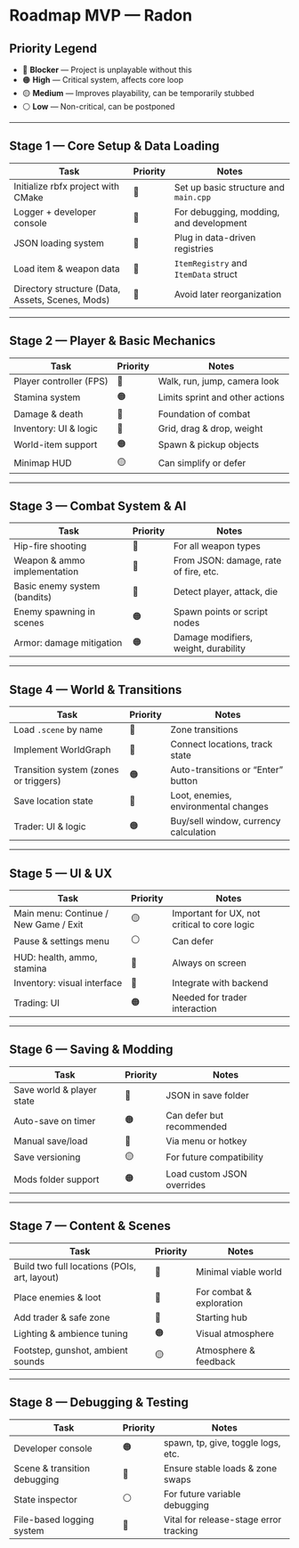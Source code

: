 # Roadmap MVP — Radon

## Priority Legend

- 🔴 **Blocker** — Project is unplayable without this
- 🟠 **High** — Critical system, affects core loop
- 🟡 **Medium** — Improves playability, can be temporarily stubbed
- ⚪ **Low** — Non-critical, can be postponed

---

## Stage 1 — Core Setup & Data Loading

| Task                                             | Priority | Notes                                        |
| ------------------------------------------------ | -------- | -------------------------------------------- |
| Initialize rbfx project with CMake               | 🔴        | Set up basic structure and `main.cpp`        |
| Logger + developer console                       | 🔴        | For debugging, modding, and development      |
| JSON loading system                              | 🔴        | Plug in data-driven registries               |
| Load item & weapon data                          | 🔴        | `ItemRegistry` and `ItemData` struct         |
| Directory structure (Data, Assets, Scenes, Mods) | 🔴        | Avoid later reorganization                   |

---

## Stage 2 — Player & Basic Mechanics

| Task                             | Priority | Notes                                      |
| -------------------------------- | -------- | ------------------------------------------ |
| Player controller (FPS)          | 🔴        | Walk, run, jump, camera look               |
| Stamina system                   | 🟠        | Limits sprint and other actions            |
| Damage & death                   | 🔴        | Foundation of combat                       |
| Inventory: UI & logic            | 🔴        | Grid, drag & drop, weight                  |
| World-item support               | 🟠        | Spawn & pickup objects                     |
| Minimap HUD                      | 🟡        | Can simplify or defer                      |

---

## Stage 3 — Combat System & AI

| Task                             | Priority | Notes                                           |
| -------------------------------- | -------- | ----------------------------------------------- |
| Hip-fire shooting                | 🔴        | For all weapon types                            |
| Weapon & ammo implementation     | 🔴        | From JSON: damage, rate of fire, etc.           |
| Basic enemy system (bandits)     | 🔴        | Detect player, attack, die                      |
| Enemy spawning in scenes         | 🟠        | Spawn points or script nodes                    |
| Armor: damage mitigation         | 🟠        | Damage modifiers, weight, durability            |

---

## Stage 4 — World & Transitions

| Task                                    | Priority | Notes                                       |
| --------------------------------------- | -------- | ------------------------------------------- |
| Load `.scene` by name                   | 🔴        | Zone transitions                            |
| Implement WorldGraph                    | 🔴        | Connect locations, track state              |
| Transition system (zones or triggers)   | 🟠        | Auto-transitions or “Enter” button          |
| Save location state                     | 🔴        | Loot, enemies, environmental changes        |
| Trader: UI & logic                      | 🟠        | Buy/sell window, currency calculation       |

---

## Stage 5 — UI & UX

| Task                                         | Priority | Notes                                          |
| -------------------------------------------- | -------- | ---------------------------------------------- |
| Main menu: Continue / New Game / Exit        | 🟡        | Important for UX, not critical to core logic   |
| Pause & settings menu                        | ⚪         | Can defer                                     |
| HUD: health, ammo, stamina                   | 🔴        | Always on screen                              |
| Inventory: visual interface                  | 🔴        | Integrate with backend                        |
| Trading: UI                                  | 🟠        | Needed for trader interaction                  |

---

## Stage 6 — Saving & Modding

| Task                               | Priority | Notes                                          |
| ---------------------------------- | -------- | ---------------------------------------------- |
| Save world & player state          | 🔴        | JSON in save folder                            |
| Auto-save on timer                 | 🟠        | Can defer but recommended                      |
| Manual save/load                   | 🔴        | Via menu or hotkey                             |
| Save versioning                    | 🟡        | For future compatibility                       |
| Mods folder support                | 🟠        | Load custom JSON overrides                     |

---

## Stage 7 — Content & Scenes

| Task                                            | Priority | Notes                      |
| ----------------------------------------------- | -------- | -------------------------- |
| Build two full locations (POIs, art, layout)    | 🔴        | Minimal viable world       |
| Place enemies & loot                            | 🔴        | For combat & exploration   |
| Add trader & safe zone                          | 🔴        | Starting hub               |
| Lighting & ambience tuning                      | 🟠        | Visual atmosphere          |
| Footstep, gunshot, ambient sounds               | 🟡        | Atmosphere & feedback       |

---

## Stage 8 — Debugging & Testing

| Task                           | Priority | Notes                                            |
| ------------------------------ | -------- | ------------------------------------------------ |
| Developer console              | 🟠        | spawn, tp, give, toggle logs, etc.               |
| Scene & transition debugging   | 🔴        | Ensure stable loads & zone swaps                 |
| State inspector                | ⚪         | For future variable debugging                    |
| File-based logging system      | 🔴        | Vital for release-stage error tracking           |
